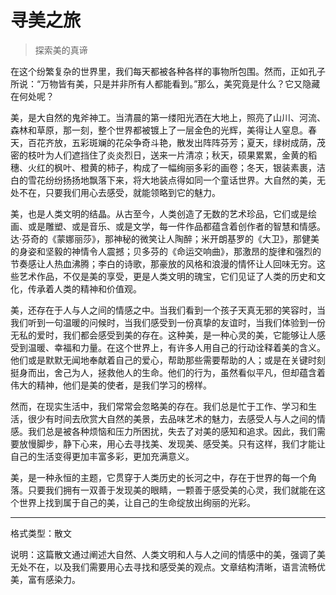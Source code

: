 # 寻美之旅
> 探索美的真谛

在这个纷繁复杂的世界里，我们每天都被各种各样的事物所包围。然而，正如孔子所说：“万物皆有美，只是并非所有人都能看到。”那么，美究竟是什么？它又隐藏在何处呢？

美，是大自然的鬼斧神工。当清晨的第一缕阳光洒在大地上，照亮了山川、河流、森林和草原，那一刻，整个世界都被镀上了一层金色的光辉，美得让人窒息。春天，百花齐放，五彩斑斓的花朵争奇斗艳，散发出阵阵芬芳；夏天，绿树成荫，茂密的枝叶为人们遮挡住了炎炎烈日，送来一片清凉；秋天，硕果累累，金黄的稻穗、火红的枫叶、橙黄的柿子，构成了一幅绚丽多彩的画卷；冬天，银装素裹，洁白的雪花纷纷扬扬地飘落下来，将大地装点得如同一个童话世界。大自然的美，无处不在，只要我们用心去感受，就能领略到它的魅力。

美，也是人类文明的结晶。从古至今，人类创造了无数的艺术珍品，它们或是绘画、或是雕塑、或是音乐、或是文学，每一件作品都蕴含着创作者的智慧和情感。达·芬奇的《蒙娜丽莎》，那神秘的微笑让人陶醉；米开朗基罗的《大卫》，那健美的身姿和坚毅的神情令人震撼；贝多芬的《命运交响曲》，那激昂的旋律和强烈的节奏感让人热血沸腾；李白的诗歌，那豪放的风格和浪漫的情怀让人回味无穷。这些艺术作品，不仅是美的享受，更是人类文明的瑰宝，它们见证了人类的历史和文化，传承着人类的精神和价值观。

美，还存在于人与人之间的情感之中。当我们看到一个孩子天真无邪的笑容时，当我们听到一句温暖的问候时，当我们感受到一份真挚的友谊时，当我们体验到一份无私的爱时，我们都会感受到美的存在。这种美，是一种心灵的美，它能够让人感受到温暖、幸福和力量。在这个世界上，有许多人用自己的行动诠释着美的含义。他们或是默默无闻地奉献着自己的爱心，帮助那些需要帮助的人；或是在关键时刻挺身而出，舍己为人，拯救他人的生命。他们的行为，虽然看似平凡，但却蕴含着伟大的精神，他们是美的使者，是我们学习的榜样。

然而，在现实生活中，我们常常会忽略美的存在。我们总是忙于工作、学习和生活，很少有时间去欣赏大自然的美景，去品味艺术的魅力，去感受人与人之间的情感。我们总是被各种烦恼和压力所困扰，失去了对美的感知和追求。因此，我们需要放慢脚步，静下心来，用心去寻找美、发现美、感受美。只有这样，我们才能让自己的生活变得更加丰富多彩，更加充满意义。

美，是一种永恒的主题，它贯穿于人类历史的长河之中，存在于世界的每一个角落。只要我们拥有一双善于发现美的眼睛，一颗善于感受美的心灵，我们就能在这个世界上找到属于自己的美，让自己的生命绽放出绚丽的光彩。

---

格式类型：散文

说明：这篇散文通过阐述大自然、人类文明和人与人之间的情感中的美，强调了美无处不在，以及我们需要用心去寻找和感受美的观点。文章结构清晰，语言流畅优美，富有感染力。